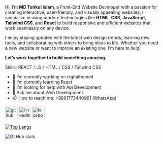 Hi, I’m **MD Torikul Islam**, a Front-End Website Developer with a passion for creating interactive, user-friendly, and visually appealing websites. I specialize in using modern technologies like **HTML**, **CSS**, **JavaScript**, **Tailwind CSS**, and **React** to build responsive and efficient websites that work seamlessly on any device.

I enjoy staying updated with the latest web design trends, learning new tools, and collaborating with others to bring ideas to life. Whether you need a new website or want to improve an existing one, I’m here to help!

**Let’s work together to build something amazing.**

Skills:  REACT / JS / HTML / CSS / Tailwind CSS

- 🔭 I’m currently working on digitalhomeit 
- 🌱 I’m currently learning React 
- 🤔 I’m looking for help with Api Development 
- 💬 Ask me about Web Development 
- 📫 How to reach me: +8801773440961 (WhatsApp) 


[<img src='https://cdn.jsdelivr.net/npm/simple-icons@3.0.1/icons/github.svg' alt='github' height='40'>](https://github.com/torikulse)  [<img src='https://cdn.jsdelivr.net/npm/simple-icons@3.0.1/icons/linkedin.svg' alt='linkedin' height='40'>](https://www.linkedin.com/in/https://www.linkedin.com/in/torikulse//)  [<img src='https://cdn.jsdelivr.net/npm/simple-icons@3.0.1/icons/facebook.svg' alt='facebook' height='40'>](https://www.facebook.com/https://www.facebook.com/torikulse)  

[![Top Langs](https://github-readme-stats.vercel.app/api/top-langs/?username=torikulse)](https://github.com/anuraghazra/github-readme-stats)

![GitHub stats](https://github-readme-stats.vercel.app/api?username=torikulse&show_icons=true)  

